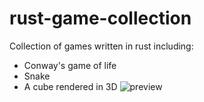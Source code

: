 # rust-game-collection
Collection of games written in rust including:
- Conway's game of life
- Snake
- A cube rendered in 3D
![preview](https://user-images.githubusercontent.com/71632547/191993604-25c993fd-e108-4400-8756-7908a093b1f3.png)
